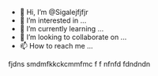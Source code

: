 - 👋 Hi, I’m @Sigalejfjfjr
- 👀 I’m interested in ...
- 🌱 I’m currently learning ...
- 💞️ I’m looking to collaborate on ...
- 📫 How to reach me ...

<!---
Sigalejfjfjr/Sigalejfjfjr is a ✨ special ✨ repository because its `README.md` (this file) appears on your GitHub profile.
You can click the Preview link to take a look at your changes.
--->fjdns smdmfkkckcmmfmc f f nfnfd fdndndn

